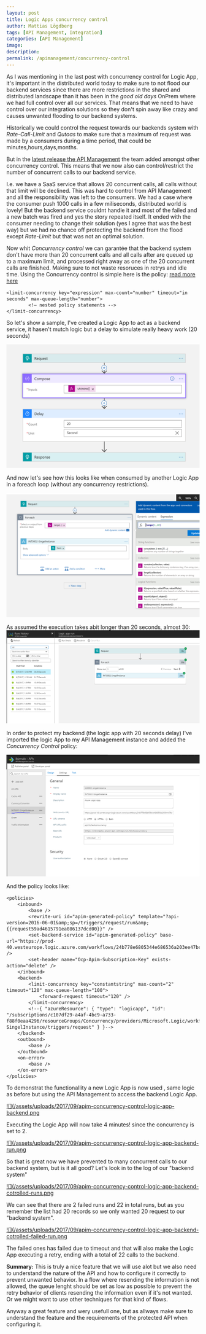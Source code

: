 ```yaml
---
layout: post
title: Logic Apps concurrency control
author: Mattias Lögdberg
tags: [API Management, Integration]
categories: [API Management]
image: 
description: 
permalink: /apimanagement/concurrency-control
---
```

As I was mentioning in the last post with concurrency control for Logic App, it's important in the distributed world today to make sure to not flood our backend services since there are more restrictions in the shared and distributed landscape than it has been in the *good old days* OnPrem where we had full control over all our services. 
That means that we need to have control over our integration solutions so they don't spin away like crazy and causes unwanted flooding to our backend systems.

Historically we could control the request towards our backends system with *Rate-Call-Limit* and *Qutoas* to make sure that a maximum of request was made by a consumers during a time period, that could be minutes,hours,days,months.

But in the [latest release the API Management](https://blogs.msdn.microsoft.com/apimanagement/2017/08/23/release-notes-august-23-2017/) the team added amongst other concurrency control.
This means that we now also can control/restrict the number of concurrent calls to our backend service.

I.e. we have a SaaS service that allows 20 concurrent calls, all calls without that limit will be declined. This was hard to control from API Management and all the responsibility was left to the consumers.
We had a case where the consumer push 1000 calls in a few miliseconds, distributed world is lovely! But the backend service couldnt handle it and most of the failed and a new batch was fired and yes the story repeated itself.
It ended with the consumer needing to change their solution (yes I agree that was the best way) but we had no chance off protecting the backend from the flood except *Rate-Limit* but that was not an optimal solution.

Now whit *Concurrency control* we can garantée that the backend system don't have more than 20 concurrent calls and all calls after are queued up to a maximum limit, and processed right away as one of the 20 concurrent calls are finished. Making sure to not waste resoruces in retrys and idle time.
Using the Concurrency control is simple here is the policy: [read more here](https://docs.microsoft.com/en-us/azure/api-management/api-management-advanced-policies#LimitConcurrency)
```
<limit-concurrency key="expression" max-count="number" timeout="in seconds" max-queue-length="number">
        <!— nested policy statements -->  
</limit-concurrency>

```


So let's show a sample, I've created a Logic App to act as a backend service, it hasen't mutch logic but a delay to simulate really heavy work (20 seconds)

[![](/assets/uploads/2017/09/apim-concurrency-control-logic-app-backend.png)](/assets/uploads/2017/09/apim-concurrency-control-logic-app-backend.png)

And now let's see how this looks like when consumed by another Logic App in a foreach loop (without any concurrency restrictions).

[![](/assets/uploads/2017/09/apim-concurrency-control-logic-app-nocontrol-logicapp.png)](/assets/uploads/2017/09/apim-concurrency-control-logic-app-nocontrol-logicapp.png)

As assumed the execution takes abit longer than 20 seconds, almost 30:
[![](/assets/uploads/2017/09/apim-concurrency-control-logic-app-nocontrol-logicapp-run.png)](/assets/uploads/2017/09/apim-concurrency-control-logic-app-nocontrol-logicapp-run.png)

In order to protect my backend (the logic app with 20 seconds delay) I've imported the logic App to my API Management instance and added the *Concurrency Control* policy:

[![](/assets/uploads/2017/09/apim-concurrency-control-apim-api.png)](/assets/uploads/2017/09/apim-concurrency-control-apim-api.png)

And the policy looks like:

```
<policies>
	<inbound>
		<base />
		<rewrite-uri id="apim-generated-policy" template="?api-version=2016-06-01&amp;sp=/triggers/request/run&amp;{{request59ad4615791ea086137dcd00}}" />
		<set-backend-service id="apim-generated-policy" base-url="https://prod-40.westeurope.logic.azure.com/workflows/24b778e6805344e686536a203ee47bce/triggers/request/paths/invoke" />
		<set-header name="Ocp-Apim-Subscription-Key" exists-action="delete" />
	</inbound>
	<backend>
		<limit-concurrency key="constantstring" max-count="2" timeout="120" max-queue-length="100">
			<forward-request timeout="120" />
		</limit-concurrency>
		<!--{ "azureResource": { "type": "logicapp", "id": "/subscriptions/c107df29-a4af-4bc9-a733-f88f0eaa4296/resourceGroups/Concurrency/providers/Microsoft.Logic/workflows/INT0002-SingelInstance/triggers/request" } }-->
	</backend>
	<outbound>
		<base />
	</outbound>
	<on-error>
		<base />
	</on-error>
</policies>
```

To demonstrat the functionallity a new Logic App is now used , same logic as before but using the API Management to access the backend Logic App.

[![](/assets/uploads/2017/09/apim-concurrency-control-logic-app-backend.png](/assets/uploads/2017/09/apim-concurrency-control-logic-app-backend.png)


Executing the Logic App will now take 4 minutes! since the concurrency is set to 2.

[![](/assets/uploads/2017/09/apim-concurrency-control-logic-app-backend-run.png](/assets/uploads/2017/09/apim-concurrency-control-logic-app-backend-run.png)


So that is great now we have prevented to many concurrent calls to our backend system, but is it all good? Let's look in to the log of our "backend system"


[![](/assets/uploads/2017/09/apim-concurrency-control-logic-app-backend-cotrolled-runs.png](/assets/uploads/2017/09/apim-concurrency-control-logic-app-backend-cotrolled-runs.png)

We can see that there are 2 failed runs and 22 in total runs, but as you remember the list had 20 records so we only wanted 20 request to our "backend system".

[![](/assets/uploads/2017/09/apim-concurrency-control-logic-app-backend-cotrolled-failed-run.png](/assets/uploads/2017/09/apim-concurrency-control-logic-app-backend-cotrolled-failed-run.png)

The failed ones has failed due to timeout and that will also make the Logic App executing a retry, ending with a total of 22 calls to the backend.


**Summary:**
This is truly a nice feature that we will use alot but we also need to understand the nature of the API and how to configure it correctly to prevent unwanted behavior. In a flow where
resending the information is not allowed, the queue lenght should be set as low as possible to prevent the retry behavior of clients resending the information even if it's not wanted.
Or we might want to use other techniques for that kind of flows. 

Anyway a great feature and wery usefull one, but as allways make sure to understand the feature and the requirements of the protected API when configuring it. 

